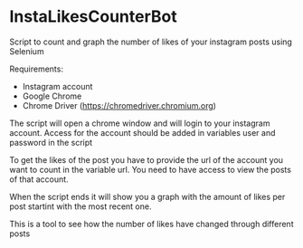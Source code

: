 # InstaLikesCounterBot
Script to count and graph the number of likes of your instagram posts using Selenium

Requirements:
- Instagram account
- Google Chrome
- Chrome Driver (https://chromedriver.chromium.org)

The script will open a chrome window and will login to your instagram account.
Access for the account should be added in variables user and password in the script

To get the likes of the post you have to provide the url of the account you want to count in the variable url.
You need to have access to view the posts of that account.

When the script ends it will show you a graph with the amount of likes per post startint with the most recent one.

This is a tool to see how the number of likes have changed through different posts

